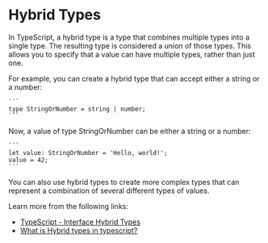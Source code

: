 # Hybrid Types

In TypeScript, a hybrid type is a type that combines multiple types into a single type. The resulting type is considered a union of those types. This allows you to specify that a value can have multiple types, rather than just one.

For example, you can create a hybrid type that can accept either a string or a number:

    ```
    type StringOrNumber = string | number;
    ```

Now, a value of type StringOrNumber can be either a string or a number:

    ```
    let value: StringOrNumber = 'Hello, world!';
    value = 42;
    ```

You can also use hybrid types to create more complex types that can represent a combination of several different types of values.

Learn more from the following links:

- [TypeScript - Interface Hybrid Types](https://www.logicbig.com/tutorials/misc/typescript/interface-hybrid-types.html)
- [What is Hybrid types in typescript?](https://www.youtube.com/watch?v=eYAq1A4BsuI)